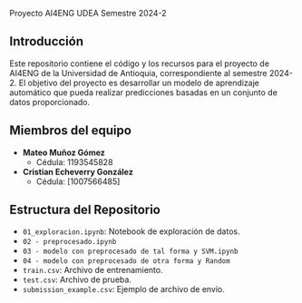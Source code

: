  Proyecto AI4ENG UDEA Semestre 2024-2

## Introducción
Este repositorio contiene el código y los recursos para el proyecto de AI4ENG de la Universidad de Antioquia, correspondiente al semestre 2024-2. El objetivo del proyecto es desarrollar un modelo de aprendizaje automático que pueda realizar predicciones basadas en un conjunto de datos proporcionado.

## Miembros del equipo
- **Mateo Muñoz Gómez**
  - Cédula: 1193545828
- **Cristian Echeverry González**
  - Cédula: [1007566485]

## Estructura del Repositorio
- `01_exploracion.ipynb`: Notebook de exploración de datos.
- `02 - preprocesado.ipynb`
- `03 - modelo con preprocesado de tal forma y SVM.ipynb`
- `04 - modelo con preprocesado de otra forma y Random`
- `train.csv`: Archivo de entrenamiento.
- `test.csv`: Archivo de prueba.
- `submission_example.csv`: Ejemplo de archivo de envío.
